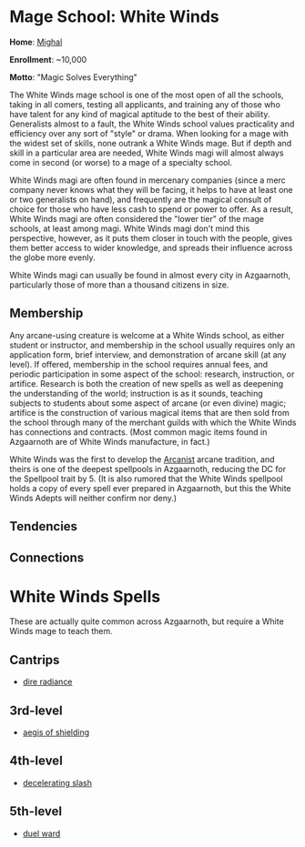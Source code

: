 # Mage School: White Winds
**Home**: [Mighal](../../Cities/Mighal.md)

**Enrollment**: ~10,000

**Motto**: "Magic Solves Everything"

The White Winds mage school is one of the most open of all the schools, taking in all comers, testing all applicants, and training any of those who have talent for any kind of magical aptitude to the best of their ability. Generalists almost to a fault, the White Winds school values practicality and efficiency over any sort of "style" or drama. When looking for a mage with the widest set of skills, none outrank a White Winds mage. But if depth and skill in a particular area are needed, White Winds magi will almost always come in second (or worse) to a mage of a specialty school.
 
White Winds magi are often found in mercenary companies (since a merc company never knows what they will be facing, it helps to have at least one or two generalists on hand), and frequently are the magical consult of choice for those who have less cash to spend or power to offer. As a result, White Winds magi are often considered the "lower tier" of the mage schools, at least among magi. White Winds magi don't mind this perspective, however, as it puts them closer in touch with the people, gives them better access to wider knowledge, and spreads their influence across the globe more evenly.

White Winds magi can usually be found in almost every city in Azgaarnoth, particularly those of more than a thousand citizens in size.

## Membership
Any arcane-using creature is welcome at a White Winds school, as either student or instructor, and membership in the school usually requires only an application form, brief interview, and demonstration of arcane skill (at any level). If offered, membership in the school requires annual fees, and periodic participation in some aspect of the school: research, instruction, or artifice. Research is both the creation of new spells as well as deepening the understanding of the world; instruction is as it sounds, teaching subjects to students about some aspect of arcane (or even divine) magic; artifice is the construction of various magical items that are then sold from the school through many of the merchant guilds with which the White Winds has connections and contracts. (Most common magic items found in Azgaarnoth are of White Winds manufacture, in fact.)

White Winds was the first to develop the [Arcanist](/Classes/Wizard/Arcanist.md) arcane tradition, and theirs is one of the deepest spellpools in Azgaarnoth, reducing the DC for the Spellpool trait by 5. (It is also rumored that the White Winds spellpool holds a copy of every spell ever prepared in Azgaarnoth, but this the White Winds Adepts will neither confirm nor deny.)

## Tendencies

## Connections

# White Winds Spells
These are actually quite common across Azgaarnoth, but require a White Winds mage to teach them.

## Cantrips
* [dire radiance](../../Magic/Spells/dire-radiance.md)

## 3rd-level
* [aegis of shielding](../../Magic/Spells/aegis-of-shielding.md)

## 4th-level
* [decelerating slash](../../Magic/Spells/decelerating-slash.md)

## 5th-level
* [duel ward](../../Magic/Spells/duel-ward.md)

